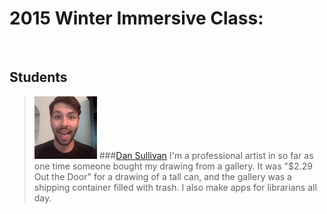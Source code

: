 # 2015 Winter Immersive Class:

<br>

## Students

> ![](img/ds.png)
###[Dan Sullivan](https://github.com/dullivan)
I'm a professional artist in so far as one time someone bought my drawing from a gallery. It was "$2.29 Out the Door" for a drawing of a tall can, and the gallery was a shipping container filled with trash. I also make apps for librarians all day.